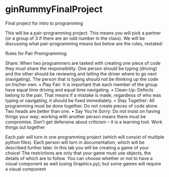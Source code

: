 # ginRummyFinalProject
Final project for intro to programming 

This will be a pair-programming project. This means you will pick a partner (or a group of 3 if there are an odd number in the class). We will be discussing what pair-programming means but below are the rules, restated:

Rules for Pair Promgramming:

Share: When two programmers are tasked with creating one piece of code they must
share the responsibility. One person should be typing (driving) and the other should be reviewing and telling the driver where to go next (navigating). The person that is typing should not be thinking up the code on his/her own.
• Play Fair: It is important that each member of the group have equal time driving and equal time navigating.
• Clean-Up: Defects belong to the pair. That means if a mistake is made, regardless of who was typing or navigating, it should be fixed immediately.
• Stay Together: All programming must be done together. Do not create pieces of code alone. Two heads are better than one.
• Say You’re Sorry: Do not insist on having things your way; working with another person means there must be compromise. Don’t get defensive about criticism – it is a learning tool. Work things out together

Each pair will turn in one programming project (which will consist of multiple python files). Each person will turn in documentation, which will be described further later.
In this lab you will be creating a game of your choice! The restrictions are only that your game must use objects, the details of which are to follow. You can choose whether or not to have a visual component as well (using Graphics.py); but some games will require a visual component
